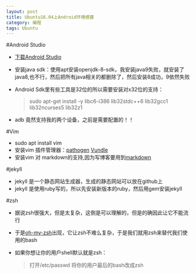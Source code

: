 ```yaml
---
layout: post
title: Ubuntu16.04上Android环境搭建
category: 编程
tags: Ubuntu
---
```


#Android Studio  
- [下载Android Studio](http://www.android-studio.org/)
- 安装java sdk：使用apt安装openjdk-8-sdk，我安装java9失败，就安装了java8,也不行，然后把所有java相关的都删除了，然后安装8成功，9依然失败
- Android Sdk里有些工具是32位的所以需要安装对x32位的支持： 

  > sudo apt-get install -y libc6-i386 lib32stdc++6 lib32gcc1 lib32ncurses5 lib32z1

- adb 竟然支持我的两个设备，之前是需要配置的！！ 

#Vim 
- sudo apt install vim
- 安装vim 插件管理器：[pathogen](https://github.com/tpope/vim-pathogen) [Vundle](https://github.com/VundleVim/Vundle.vim)
- 安装vim 对 markdown的支持,因为写博客要用到[markdown](https://github.com/plasticboy/vim-markdown)

#jekyll 
- jekyll 是一个静态网站生成器，生成的静态网站可以放在github上
- jekyll 是使用ruby写的，所以先安装新版本的ruby，然后用gem安装jekyll

#zsh
- 据说zsh很强大，但是太复杂，这倒是可以理解的，但是的确因此让它不能流行
- 于是[oh-my-zsh](https://github.com/robbyrussell/oh-my-zsh/)出现，它让zsh不难么复杂，于是我们就用zsh来替代我们使用的bash
- 如果你想让你的用户shell默认就是zsh：

    > 打开/etc/passwd
    > 将你的用户最后的bash改成zsh



